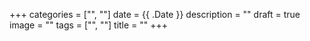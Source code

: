 +++
categories = ["", ""]
date = {{ .Date }}
description = ""
draft = true
image = ""
tags = ["", ""]
title = ""
+++


<!--more-->

